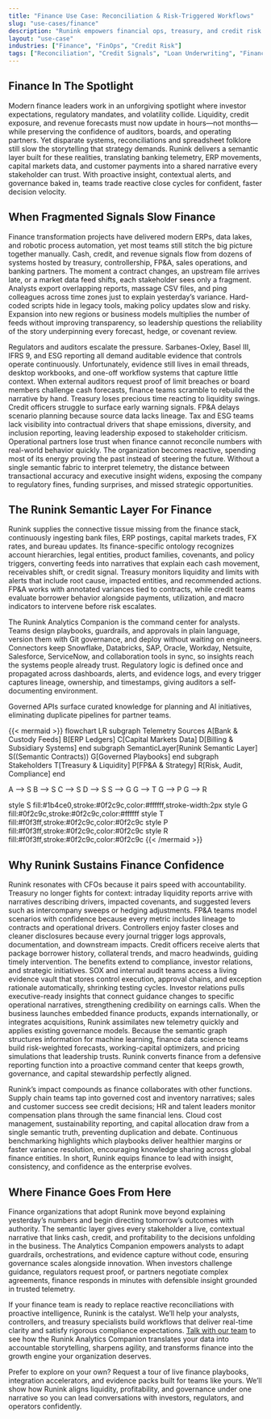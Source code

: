 ```yaml
---
title: "Finance Use Case: Reconciliation & Risk-Triggered Workflows"
slug: "use-cases/finance"
description: "Runink empowers financial ops, treasury, and credit risk teams to build proactive workflows for reconciliation, limits, and loan risk—with no code and full auditability."
layout: "use-case"
industries: ["Finance", "FinOps", "Credit Risk"]
tags: ["Reconciliation", "Credit Signals", "Loan Underwriting", "Financial Workflow Automation", "SLA Triggers"]
---
```


## Finance In The Spotlight

Modern finance leaders work in an unforgiving spotlight where investor expectations, regulatory mandates, and volatility collide. Liquidity, credit exposure, and revenue forecasts must now update in hours—not months—while preserving the confidence of auditors, boards, and operating partners. Yet disparate systems, reconciliations and spreadsheet folklore still slow the storytelling that strategy demands. Runink delivers a semantic layer built for these realities, translating banking telemetry, ERP movements, capital markets data, and customer payments into a shared narrative every stakeholder can trust. With proactive insight, contextual alerts, and governance baked in, teams trade reactive close cycles for confident, faster decision velocity.

## When Fragmented Signals Slow Finance

Finance transformation projects have delivered modern ERPs, data lakes, and robotic process automation, yet most teams still stitch the big picture together manually. Cash, credit, and revenue signals flow from dozens of systems hosted by treasury, controllership, FP&A, sales operations, and banking partners. The moment a contract changes, an upstream file arrives late, or a market data feed shifts, each stakeholder sees only a fragment. Analysts export overlapping reports, massage CSV files, and ping colleagues across time zones just to explain yesterday’s variance. Hard-coded scripts hide in legacy tools, making policy updates slow and risky. Expansion into new regions or business models multiplies the number of feeds without improving transparency, so leadership questions the reliability of the story underpinning every forecast, hedge, or covenant review.

Regulators and auditors escalate the pressure. Sarbanes-Oxley, Basel III, IFRS 9, and ESG reporting all demand auditable evidence that controls operate continuously. Unfortunately, evidence still lives in email threads, desktop workbooks, and one-off workflow systems that capture little context. When external auditors request proof of limit breaches or board members challenge cash forecasts, finance teams scramble to rebuild the narrative by hand. Treasury loses precious time reacting to liquidity swings. Credit officers struggle to surface early warning signals. FP&A delays scenario planning because source data lacks lineage. Tax and ESG teams lack visibility into contractual drivers that shape emissions, diversity, and inclusion reporting, leaving leadership exposed to stakeholder criticism. Operational partners lose trust when finance cannot reconcile numbers with real-world behavior quickly. The organization becomes reactive, spending most of its energy proving the past instead of steering the future. Without a single semantic fabric to interpret telemetry, the distance between transactional accuracy and executive insight widens, exposing the company to regulatory fines, funding surprises, and missed strategic opportunities.

## The Runink Semantic Layer For Finance

Runink supplies the connective tissue missing from the finance stack, continuously ingesting bank files, ERP postings, capital markets trades, FX rates, and bureau updates. Its finance-specific ontology recognizes account hierarchies, legal entities, product families, covenants, and policy triggers, converting feeds into narratives that explain each cash movement, receivables shift, or credit signal. Treasury monitors liquidity and limits with alerts that include root cause, impacted entities, and recommended actions. FP&A works with annotated variances tied to contracts, while credit teams evaluate borrower behavior alongside payments, utilization, and macro indicators to intervene before risk escalates.

The Runink Analytics Companion is the command center for analysts. Teams design playbooks, guardrails, and approvals in plain language, version them with Git governance, and deploy without waiting on engineers. Connectors keep Snowflake, Databricks, SAP, Oracle, Workday, Netsuite, Salesforce, ServiceNow, and collaboration tools in sync, so insights reach the systems people already trust. Regulatory logic is defined once and propagated across dashboards, alerts, and evidence logs, and every trigger captures lineage, ownership, and timestamps, giving auditors a self-documenting environment.

Governed APIs surface curated knowledge for planning and AI initiatives, eliminating duplicate pipelines for partner teams.

{{< mermaid >}}
flowchart LR
  subgraph Telemetry Sources
    A[Bank & Custody Feeds]
    B[ERP Ledgers]
    C[Capital Markets Data]
    D[Billing & Subsidiary Systems]
  end
  subgraph SemanticLayer[Runink Semantic Layer]
    S((Semantic Contracts))
    G[Governed Playbooks]
  end
  subgraph Stakeholders
    T[Treasury & Liquidity]
    P[FP&A & Strategy]
    R[Risk, Audit, Compliance]
  end

  A --> S
  B --> S
  C --> S
  D --> S
  S --> G
  G --> T
  G --> P
  G --> R

  style S fill:#1b4ce0,stroke:#0f2c9c,color:#ffffff,stroke-width:2px
  style G fill:#0f2c9c,stroke:#0f2c9c,color:#ffffff
  style T fill:#f0f3ff,stroke:#0f2c9c,color:#0f2c9c
  style P fill:#f0f3ff,stroke:#0f2c9c,color:#0f2c9c
  style R fill:#f0f3ff,stroke:#0f2c9c,color:#0f2c9c
{{< /mermaid >}}

## Why Runink Sustains Finance Confidence

Runink resonates with CFOs because it pairs speed with accountability. Treasury no longer fights for context: intraday liquidity reports arrive with narratives describing drivers, impacted covenants, and suggested levers such as intercompany sweeps or hedging adjustments. FP&A teams model scenarios with confidence because every metric includes lineage to contracts and operational drivers. Controllers enjoy faster closes and cleaner disclosures because every journal trigger logs approvals, documentation, and downstream impacts. Credit officers receive alerts that package borrower history, collateral trends, and macro headwinds, guiding timely intervention. The benefits extend to compliance, investor relations, and strategic initiatives. SOX and internal audit teams access a living evidence vault that stores control execution, approval chains, and exception rationale automatically, shrinking testing cycles. Investor relations pulls executive-ready insights that connect guidance changes to specific operational narratives, strengthening credibility on earnings calls. When the business launches embedded finance products, expands internationally, or integrates acquisitions, Runink assimilates new telemetry quickly and applies existing governance models. Because the semantic graph structures information for machine learning, finance data science teams build risk-weighted forecasts, working-capital optimizers, and pricing simulations that leadership trusts. Runink converts finance from a defensive reporting function into a proactive command center that keeps growth, governance, and capital stewardship perfectly aligned.

Runink’s impact compounds as finance collaborates with other functions. Supply chain teams tap into governed cost and inventory narratives; sales and customer success see credit decisions; HR and talent leaders monitor compensation plans through the same financial lens. Cloud cost management, sustainability reporting, and capital allocation draw from a single semantic truth, preventing duplication and debate. Continuous benchmarking highlights which playbooks deliver healthier margins or faster variance resolution, encouraging knowledge sharing across global finance entities. In short, Runink equips finance to lead with insight, consistency, and confidence as the enterprise evolves.
## Where Finance Goes From Here

Finance organizations that adopt Runink move beyond explaining yesterday’s numbers and begin directing tomorrow’s outcomes with authority. The semantic layer gives every stakeholder a live, contextual narrative that links cash, credit, and profitability to the decisions unfolding in the business. The Analytics Companion empowers analysts to adapt guardrails, orchestrations, and evidence capture without code, ensuring governance scales alongside innovation. When investors challenge guidance, regulators request proof, or partners negotiate complex agreements, finance responds in minutes with defensible insight grounded in trusted telemetry. 

If your finance team is ready to replace reactive reconciliations with proactive intelligence, Runink is the catalyst. We’ll help your analysts, controllers, and treasury specialists build workflows that deliver real-time clarity and satisfy rigorous compliance expectations. [Talk with our team](/contact) to see how the Runink Analytics Companion translates your data into accountable storytelling, sharpens agility, and transforms finance into the growth engine your organization deserves.

Prefer to explore on your own? Request a tour of live finance playbooks, integration accelerators, and evidence packs built for teams like yours. We’ll show how Runink aligns liquidity, profitability, and governance under one narrative so you can lead conversations with investors, regulators, and operators confidently.
